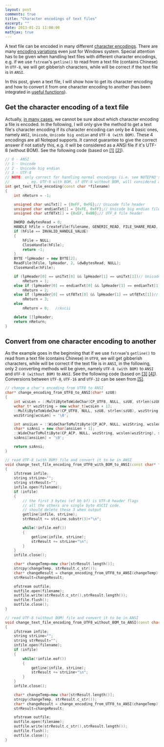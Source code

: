 ```yaml
---
layout: post
comments: true
title: "Character encodings of text files"
excerpt: ""
date: 2013-01-21 11:00:00
mathjax: true
---
```


A text file can be encoded in many different [character encodings](http://en.wikipedia.org/wiki/Character_encoding). There are many [encoding variations](http://en.wikipedia.org/wiki/Windows_code_page) even just for Windows system. Special attention has to be given when handling text files with different character encodings, e.g. if we use `fstream`'s `getline()` to read from a text file (contains Chinese) in `UTF-8`, we will get gibberish characters, while will be correct if the text file is in `ANSI`.

In this post, given a text file, I will show how to get its character encoding and how to convert it from one character encoding to another (has been integrated in [useful functions](https://bitbucket.org/herohuyongtao/useful-functions)).

## Get the character encoding of a text file

Actually, [in many cases](http://stackoverflow.com/questions/9103294/c-how-to-inspect-file-byte-order-mark-in-order-to-get-if-it-is-utf-8), we cannot be sure about which character encoding a file is encoded. In the following, I will only give the method to get a text file's character encoding if its character encoding can only be 4 basic ones, namely `ANSI`, `Unicode`, `Unicode big endian` and `UTF-8 (with BOM)`. These 4 encodings are all Notepad supports.  It cannot guarantee to give the correct answer if not satisfy this, e.g. it will be considered as a ANSI file if it's UTF-8 (without BOM). See the following code (based on [[1]](http://hi.baidu.com/whmtorrent/item/932d270a1dc4787abee97e4f) [[2]](http://stackoverflow.com/questions/9103294/c-how-to-inspect-file-byte-order-mark-in-order-to-get-if-it-is-utf-8)).

```cpp
// 0 - ANSI
// 1 - Unicode
// 2 - Unicode big endian
// 3 - UTF-8
// NOTE: only correct for handling normal encodings (i.e. see NOTEPAD's 4 types)
//        , eg. UTF-8 with BOM, if UTF-8 without BOM, will considered as ANSI
int get_text_file_encoding(const char *filename)
{
    int nReturn = -1;

    unsigned char uniTxt[] = {0xFF, 0xFE};// Unicode file header
    unsigned char endianTxt[] = {0xFE, 0xFF};// Unicode big endian file header
    unsigned char utf8Txt[] = {0xEF, 0xBB};// UTF_8 file header

    DWORD dwBytesRead = 0;
    HANDLE hFile = CreateFile(filename, GENERIC_READ, FILE_SHARE_READ, NULL, OPEN_EXISTING, FILE_ATTRIBUTE_NORMAL, NULL);
    if (hFile == INVALID_HANDLE_VALUE)
    {
        hFile = NULL;
        CloseHandle(hFile);
        return -1;
    }
    BYTE *lpHeader = new BYTE[2];
    ReadFile(hFile, lpHeader, 2, &dwBytesRead, NULL);
    CloseHandle(hFile);

    if (lpHeader[0] == uniTxt[0] && lpHeader[1] == uniTxt[1])// Unicode file
        nReturn = 1;
    else if (lpHeader[0] == endianTxt[0] && lpHeader[1] == endianTxt[1])//  Unicode big endian file
        nReturn = 2;
    else if (lpHeader[0] == utf8Txt[0] && lpHeader[1] == utf8Txt[1])// UTF-8 file
        nReturn = 3;
    else
        nReturn = 0;   //Ascii

    delete []lpHeader;
    return nReturn;
}
```

## Convert from one character encoding to another

As the example goes in the beginning that if we use `fstream`'s `getline()` to read from a text file (contains Chinese) in `UTF8`, we will get gibberish characters, while will be correct if the text file is in `ANSI`, in the following, only 2 converting methods will be given, namely `UTF-8 (with BOM)` to `ANSI` and `UTF-8 (without BOM)` to `ANSI`. See the following code (based on [[3]](http://m.oschina.net/blog/17457) [[4]](http://blog.csdn.net/afjafjafj2008/article/details/6620617)). Conversions between `UTF-8`, `UTF-16` and `UTF-32` can be seen from [[5]](http://my.oschina.net/zhangzhihao/blog/70462).

```cpp
// change a char's encoding from UTF8 to ANSI
char* change_encoding_from_UTF8_to_ANSI(char* szU8)
{
    int wcsLen = ::MultiByteToWideChar(CP_UTF8, NULL, szU8, strlen(szU8), NULL, 0);
    wchar_t* wszString = new wchar_t[wcsLen + 1];
    ::MultiByteToWideChar(CP_UTF8, NULL, szU8, strlen(szU8), wszString, wcsLen);
    wszString[wcsLen] = '\0';

    int ansiLen = ::WideCharToMultiByte(CP_ACP, NULL, wszString, wcslen(wszString), NULL, 0, NULL, NULL);
    char* szAnsi = new char[ansiLen + 1];
    ::WideCharToMultiByte(CP_ACP, NULL, wszString, wcslen(wszString), szAnsi, ansiLen, NULL, NULL);
    szAnsi[ansiLen] = '\0';

    return szAnsi;
}

// read UTF-8 (with BOM) file and convert it to be in ANSI
void change_text_file_encoding_from_UTF8_with_BOM_to_ANSI(const char* filename)
{
    ifstream infile;
    string strLine="";
    string strResult="";
    infile.open(filename);
    if (infile)
    {
        // the first 3 bytes (ef bb bf) is UTF-8 header flags
        // all the others are single byte ASCII code.
        // should delete these 3 when output
        getline(infile, strLine);
        strResult += strLine.substr(3)+"\n";

        while(!infile.eof())
        {
            getline(infile, strLine);
            strResult += strLine+"\n";
        }
    }
    infile.close();

    char* changeTemp=new char[strResult.length()];
    strcpy(changeTemp, strResult.c_str());
    char* changeResult = change_encoding_from_UTF8_to_ANSI(changeTemp);
    strResult=changeResult;

    ofstream outfile;
    outfile.open(filename);
    outfile.write(strResult.c_str(),strResult.length());
    outfile.flush();
    outfile.close();
}

// read UTF-8 (without BOM) file and convert it to be in ANSI
void change_text_file_encoding_from_UTF8_without_BOM_to_ANSI(const char* filename)
{
    ifstream infile;
    string strLine="";
    string strResult="";
    infile.open(filename);
    if (infile)
    {
        while(!infile.eof())
        {
            getline(infile, strLine);
            strResult += strLine+"\n";
        }
    }
    infile.close();

    char* changeTemp=new char[strResult.length()];
    strcpy(changeTemp, strResult.c_str());
    char* changeResult = change_encoding_from_UTF8_to_ANSI(changeTemp);
    strResult=changeResult;

    ofstream outfile;
    outfile.open(filename);
    outfile.write(strResult.c_str(),strResult.length());
    outfile.flush();
    outfile.close();
}
```
